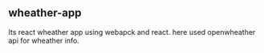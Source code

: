 ## wheather-app
Its react wheather app using webapck and react. 
here used openwheather api for wheather info.
